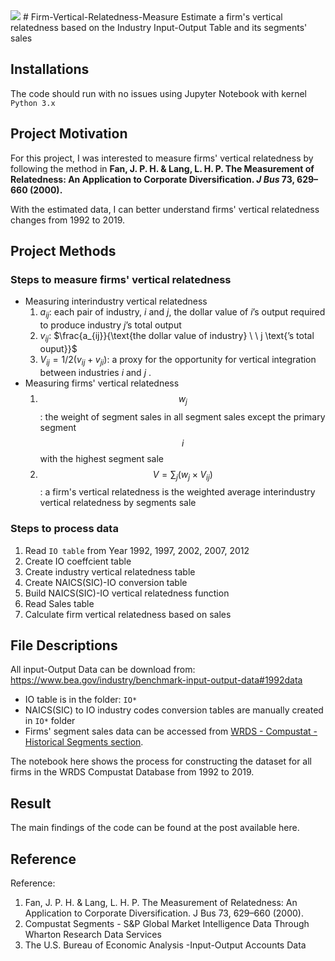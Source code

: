 <img src="https://render.githubusercontent.com/render/math?math=e^{i \pi} = -1">
# Firm-Vertical-Relatedness-Measure
Estimate a firm's vertical relatedness based on the Industry Input-Output Table and its segments' sales

## Installations

The code should run with no issues using Jupyter Notebook with kernel `Python 3.x`

## Project Motivation

For this project, I was interested to measure firms' vertical relatedness by following the method in  **Fan, J. P. H. & Lang, L. H. P. The Measurement of Relatedness: An Application to Corporate Diversification. *J Bus* 73, 629–660 (2000).**  

With the estimated data, I can better understand firms' vertical relatedness changes from 1992 to 2019.

## Project Methods

### Steps to measure firms' vertical relatedness 

- Measuring interindustry vertical relatedness
  1. $a_{ij}$: each pair of industry, $i$ and $j$, the dollar value of $i$’s output required to produce industry $j$’s total output
  2. $v_{ij}$: $\frac{a_{ij}}{\text{the dollar value of industry} \ \ j \text{’s total ouput}}$
  3. $V_{ij}=1/2(v_{ij}+v_{ji})$: a proxy for the opportunity for vertical integration between industries $i$ and $j$ .
- Measuring firms' vertical relatedness
  1. $$w_j$$ : the weight of segment sales in all segment sales except the primary segment $$i$$ with the highest segment sale
  2. $$V = \sum_{j}(w_{j}\times V_{ij})$$ : a firm's vertical relatedness is the weighted average interindustry vertical relatedness by segments sale

### Steps to process data

1. Read `IO table` from Year 1992, 1997, 2002, 2007, 2012
2. Create IO coeffcient table
3. Create industry vertical relatedness table
4. Create NAICS(SIC)-IO conversion table
5. Build NAICS(SIC)-IO vertical relatedness function
6. Read Sales table
7. Calculate firm vertical relatedness based on sales

## File Descriptions

All input-Output Data can be download from: https://www.bea.gov/industry/benchmark-input-output-data#1992data

- IO table is in the folder: `IO*`
- NAICS(SIC) to IO industry codes conversion tables are manually created in `IO*` folder
- Firms' segment sales data can be accessed from [WRDS - Compustat - Historical Segments section](https://wrds-www.wharton.upenn.edu/pages/get-data/compustat-capital-iq-standard-poors/compustat/historical-segments-daily/historical-segments/). 

The notebook here shows the process for constructing the dataset for all firms in the WRDS Compustat Database from 1992 to  2019. 

## Result

The main findings of the code can be found at the post available here. 

## Reference

Reference:

1. Fan, J. P. H. & Lang, L. H. P. The Measurement of Relatedness: An Application to Corporate Diversification. J Bus 73, 629–660 (2000).
2. Compustat Segments - S&P Global Market Intelligence Data Through Wharton Research Data Services
3. The U.S. Bureau of Economic Analysis -Input-Output Accounts Data
